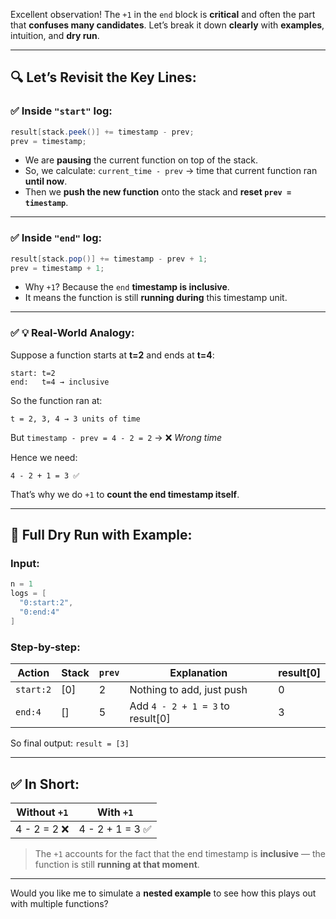 Excellent observation! The `+1` in the `end` block is **critical** and often the part that **confuses many candidates**. Let’s break it down **clearly** with **examples**, intuition, and **dry run**.

---

## 🔍 Let’s Revisit the Key Lines:

### ✅ Inside `"start"` log:

```java
result[stack.peek()] += timestamp - prev;
prev = timestamp;
```

* We are **pausing** the current function on top of the stack.
* So, we calculate: `current_time - prev` → time that current function ran **until now**.
* Then we **push the new function** onto the stack and **reset `prev = timestamp`**.

---

### ✅ Inside `"end"` log:

```java
result[stack.pop()] += timestamp - prev + 1;
prev = timestamp + 1;
```

* Why `+1`? Because the `end` **timestamp is inclusive**.
* It means the function is still **running during** this timestamp unit.

---

### ✅ 💡 Real-World Analogy:

Suppose a function starts at **t=2** and ends at **t=4**:

```
start: t=2
end:   t=4 → inclusive
```

So the function ran at:

```
t = 2, 3, 4 → 3 units of time
```

But `timestamp - prev = 4 - 2 = 2` → ❌ *Wrong time*

Hence we need:

```
4 - 2 + 1 = 3 ✅
```

That’s why we do `+1` to **count the end timestamp itself**.

---

## 🔂 Full Dry Run with Example:

### Input:

```java
n = 1
logs = [
  "0:start:2",
  "0:end:4"
]
```

### Step-by-step:

| Action    | Stack | `prev` | Explanation                       | result\[0] |
| --------- | ----- | ------ | --------------------------------- | ---------- |
| `start:2` | \[0]  | 2      | Nothing to add, just push         | 0          |
| `end:4`   | \[]   | 5      | Add `4 - 2 + 1 = 3` to result\[0] | 3          |

So final output: `result = [3]`

---

## ✅ In Short:

| Without `+1` | With `+1`       |
| ------------ | --------------- |
| 4 - 2 = 2 ❌  | 4 - 2 + 1 = 3 ✅ |

> The `+1` accounts for the fact that the end timestamp is **inclusive** — the function is still **running at that moment**.

---

Would you like me to simulate a **nested example** to see how this plays out with multiple functions?
